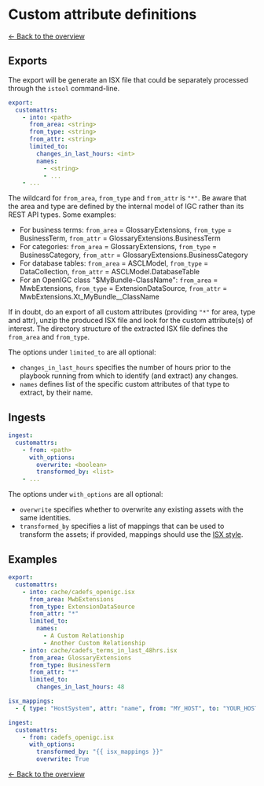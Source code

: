 # Custom attribute definitions

[<- Back to the overview](../README.md)

## Exports

The export will be generate an ISX file that could be separately processed through the `istool` command-line.

```yml
export:
  customattrs:
    - into: <path>
      from_area: <string>
      from_type: <string>
      from_attr: <string>
      limited_to:
        changes_in_last_hours: <int>
        names:
          - <string>
          - ...
    - ...
```

The wildcard for `from_area`, `from_type` and `from_attr` is `"*"`. Be aware that the area and type are defined by the internal model of IGC rather than its REST API types. Some examples:

- For business terms: `from_area` = GlossaryExtensions, `from_type` = BusinessTerm, `from_attr` = GlossaryExtensions.BusinessTerm
- For categories: `from_area` = GlossaryExtensions, `from_type` = BusinessCategory, `from_attr` = GlossaryExtensions.BusinessCategory
- For database tables: `from_area` = ASCLModel, `from_type` = DataCollection, `from_attr` = ASCLModel.DatabaseTable
- For an OpenIGC class "$MyBundle-ClassName": `from_area` = MwbExtensions, `from_type` = ExtensionDataSource, `from_attr` = MwbExtensions.Xt_MyBundle__ClassName

If in doubt, do an export of all custom attributes (providing `"*"` for area, type and attr), unzip the produced ISX file and look for the custom attribute(s) of interest. The directory structure of the extracted ISX file defines the `from_area` and `from_type`.

The options under `limited_to` are all optional:

- `changes_in_last_hours` specifies the number of hours prior to the playbook running from which to identify (and extract) any changes.
- `names` defines list of the specific custom attributes of that type to extract, by their name.

## Ingests

```yml
ingest:
  customattrs:
    - from: <path>
      with_options:
        overwrite: <boolean>
        transformed_by: <list>
    - ...
```

The options under `with_options` are all optional:

- `overwrite` specifies whether to overwrite any existing assets with the same identities.
- `transformed_by` specifies a list of mappings that can be used to transform the assets; if provided, mappings should use the [ISX style](mappings.md#isx-style).

## Examples

```yml
export:
  customattrs:
    - into: cache/cadefs_openigc.isx
      from_area: MwbExtensions
      from_type: ExtensionDataSource
      from_attr: "*"
      limited_to:
        names:
          - A Custom Relationship
          - Another Custom Relationship
    - into: cache/cadefs_terms_in_last_48hrs.isx
      from_area: GlossaryExtensions
      from_type: BusinessTerm
      from_attr: "*"
      limited_to:
        changes_in_last_hours: 48

isx_mappings:
  - { type: "HostSystem", attr: "name", from: "MY_HOST", to: "YOUR_HOST" }

ingest:
  customattrs:
    - from: cadefs_openigc.isx
      with_options:
        transformed_by: "{{ isx_mappings }}"
        overwrite: True
```

[<- Back to the overview](../README.md)
